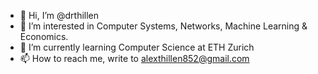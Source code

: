 - 👋 Hi, I’m @drthillen
- 👀 I’m interested in Computer Systems, Networks, Machine Learning & Economics.
- 🌱 I’m currently learning Computer Science at ETH Zurich
- 📫 How to reach me, write to alexthillen852@gmail.com

<!---
drthillen/drthillen is a ✨ special ✨ repository because its `README.md` (this file) appears on your GitHub profile.
You can click the Preview link to take a look at your changes.
- 💞️ I’m looking to collaborate on ...
--->
